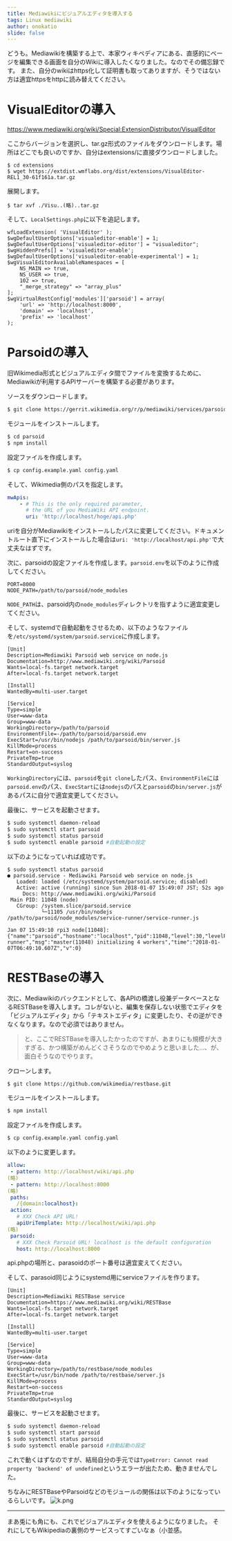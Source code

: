 ```yaml
---
title: Mediawikiにビジュアルエディタを導入する
tags: Linux mediawiki
author: onokatio
slide: false
---
```

どうも。Mediawikiを構築する上で、本家ウィキペディアにある、直感的にページを編集できる画面を自分のWikiに導入したくなりました。なのでその備忘録です。
また、自分のwikiはhttps化して証明書も取ってありますが、そうではない方は適宜httpsをhttpに読み替えてください。

# VisualEditorの導入

https://www.mediawiki.org/wiki/Special:ExtensionDistributor/VisualEditor

ここからバージョンを選択し、tar.gz形式のファイルをダウンロードします。場所はどこでも良いのですか、自分はextensions/に直接ダウンロードしました。

```
$ cd extensions
$ wget https://extdist.wmflabs.org/dist/extensions/VisualEditor-REL1_30-61f161a.tar.gz
```
展開します。

```
$ tar xvf ./Visu..(略)..tar.gz
```

そして、`LocalSettings.php`に以下を追記します。

```php:LocalSettings.php
wfLoadExtension( 'VisualEditor' );
$wgDefaultUserOptions['visualeditor-enable'] = 1;
$wgDefaultUserOptions['visualeditor-editor'] = "visualeditor";
$wgHiddenPrefs[] = 'visualeditor-enable';
$wgDefaultUserOptions['visualeditor-enable-experimental'] = 1;
$wgVisualEditorAvailableNamespaces = [
    NS_MAIN => true,
    NS_USER => true,
    102 => true,
    "_merge_strategy" => "array_plus"
];
$wgVirtualRestConfig['modules']['parsoid'] = array(
    'url' => 'http://localhost:8000',
    'domain' => 'localhost',
    'prefix' => 'localhost'
);

```

# Parsoidの導入

旧Wikimedia形式とビジュアルエディタ間でファイルを変換するために、Mediawikiが利用するAPIサーバーを構築する必要があります。

ソースをダウンロードします。

```bash
$ git clone https://gerrit.wikimedia.org/r/p/mediawiki/services/parsoid 
```

モジュールをインストールします。

```bash
$ cd parsoid
$ npm install
```

設定ファイルを作成します。

```bash
$ cp config.example.yaml config.yaml
```

そして、Wikimedia側のパスを指定します。

```yaml:config.yaml
mwApis:
    - # This is the only required parameter,
      # the URL of you MediaWiki API endpoint.
      uri: 'http://localhost/hoge/api.php'
```

uriを自分がMediawikiをインストールしたパスに変更してください。ドキュメントルート直下にインストールした場合は`uri: 'http://localhost/api.php'`で大丈夫なはずです。

次に、parsoidの設定ファイルを作成します。`parsoid.env`を以下のように作成してください。

```bash:parsoid.env
PORT=8000
NODE_PATH=/path/to/parsoid/node_modules
```
`NODE_PATH`は、parsoid内の`node_modules`ディレクトリを指すように適宜変更してください。

そして、systemdで自動起動をさせるため、以下のようなファイルを`/etc/systemd/system/parsoid.service`に作成します。

```ini:/etc/systemd/system/parsoid.service
[Unit]
Description=Mediawiki Parsoid web service on node.js
Documentation=http://www.mediawiki.org/wiki/Parsoid
Wants=local-fs.target network.target
After=local-fs.target network.target

[Install]
WantedBy=multi-user.target

[Service]
Type=simple
User=www-data
Group=www-data
WorkingDirectory=/path/to/parsoid
EnvironmentFile=-/path/to/parsoid/parsoid.env
ExecStart=/usr/bin/nodejs /path/to/parsoid/bin/server.js
KillMode=process
Restart=on-success
PrivateTmp=true
StandardOutput=syslog
```

`WorkingDirectory`には、`parsoid`を`git clone`したパス、`EnvironmentFile`には`parsoid.env`のパス、`ExecStart`には`nodejs`のパスと`parsoid`の`bin/server.js`があるパスに自分で適宜変更してください。

最後に、サービスを起動させます。

```bash
$ sudo systemctl daemon-reload
$ sudo systemctl start parsoid
$ sudo systemctl status parsoid
$ sudo systemctl enable parsoid #自動起動の設定
```

以下のようになっていれば成功です。

```
$ sudo systemctl status parsoid
● parsoid.service - Mediawiki Parsoid web service on node.js
   Loaded: loaded (/etc/systemd/system/parsoid.service; disabled)
   Active: active (running) since Sun 2018-01-07 15:49:07 JST; 52s ago
     Docs: http://www.mediawiki.org/wiki/Parsoid
 Main PID: 11048 (node)
   CGroup: /system.slice/parsoid.service
           └─11105 /usr/bin/nodejs /path/to/parsoid/node_modules/service-runner/service-runner.js

Jan 07 15:49:10 rpi3 node[11048]: {"name":"parsoid","hostname":"localhost","pid":11048,"level":30,"levelPath":"info/service-runner","msg":"master(11048) initializing 4 workers","time":"2018-01-07T06:49:10.607Z","v":0}
```

# RESTBaseの導入

次に、Mediawikiのバックエンドとして、各APIの橋渡し役兼データベースとなるRESTBaseを導入します。コレがないと、編集を保存しない状態でエディタを「ビジュアルエディタ」から「テキストエディタ」に変更したり、その逆ができなくなります。なので必須ではありません。


>と、ここでRESTBaseを導入したかったのですが、あまりにも規模が大きすぎる、かつ構築がめんどくさそうなのでやめようと思いました…、が、面白そうなのでやります。

クローンします。

```bash
$ git clone https://github.com/wikimedia/restbase.git
```

モジュールをインストールします。

```bash
$ npm install
```

設定ファイルを作成します。

```bash
$ cp config.example.yaml config.yaml
```

以下のように変更します。

```yaml:config.yaml
allow:
 - pattern: http://localhost/wiki/api.php
(略)
 - pattern: http://localhost:8000
(略)
 paths:
   /{domain:localhost}:
 action:
   # XXX Check API URL!
   apiUriTemplate: http://localhost/wiki/api.php
(略)
 parsoid:
   # XXX Check Parsoid URL! localhost is the default configuration
   host: http://localhost:8000
```

api.phpの場所と、parasoidのポート番号は適宜変えてください。

そして、parasoid同じようにsystemd用にserviceファイルを作ります。

```ini:/etc/systemd/system/restbase.service
[Unit]
Description=Mediawiki RESTBase service
Documentation=https://www.mediawiki.org/wiki/RESTBase
Wants=local-fs.target network.target
After=local-fs.target network.target

[Install]
WantedBy=multi-user.target

[Service]
Type=simple
User=www-data
Group=www-data
WorkingDirectory=/path/to/restbase/node_modules
ExecStart=/usr/bin/node /path/to/restbase/server.js
KillMode=process
Restart=on-success
PrivateTmp=true
StandardOutput=syslog
```

最後に、サービスを起動させます。

```bash
$ sudo systemctl daemon-reload
$ sudo systemctl start parsoid
$ sudo systemctl status parsoid
$ sudo systemctl enable parsoid #自動起動の設定
```

これで動くはずなのですが、結局自分の手元では`TypeError: Cannot read property 'backend' of undefined`というエラーが出たため、動きませんでした。

ちなみにRESTBaseやParsoidなどのモジュールの関係は以下のようになっているらしいです。
![k.png](https://qiita-image-store.s3.amazonaws.com/0/154157/f4813b53-596f-b03d-d381-933c912f3d6f.png)

----

まあ兎にも角にも、これでビジュアルエディタを使えるようになりました。
それにしてもWikipediaの裏側のサービスってすごいなぁ（小並感。

